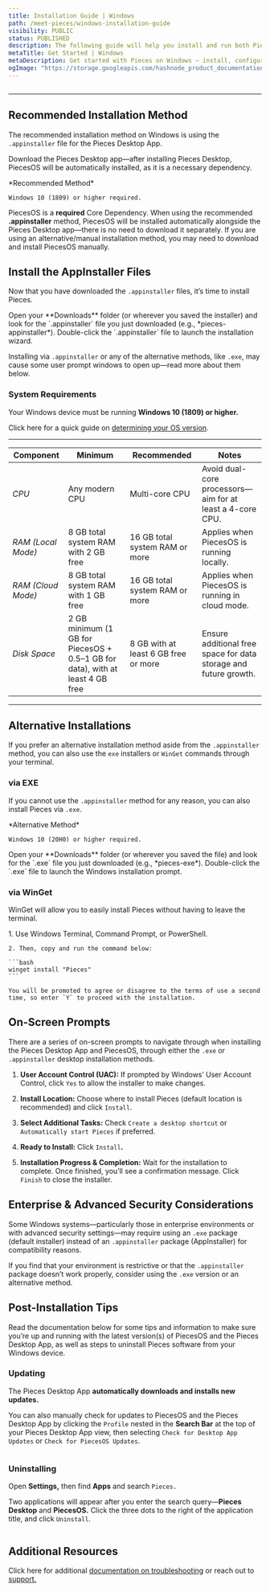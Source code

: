 ```yaml
---
title: Installation Guide | Windows
path: /meet-pieces/windows-installation-guide
visibility: PUBLIC
status: PUBLISHED
description: The following guide will help you install and run both PiecesOS and the Pieces Desktop Application quickly and easily on your Windows device.
metaTitle: Get Started | Windows
metaDescription: Get started with Pieces on Windows – install, configure, troubleshoot and optimize your setup for seamless AI-powered development.
ogImage: "https://storage.googleapis.com/hashnode_product_documentation_assets/og_images/meet_pieces/meet_pieces_windows_install.png"
---
```


<Image src="https://storage.googleapis.com/hashnode_product_documentation_assets/meet_pieces_assets/trimmed_windows_banner.png" alt="" align="center" fullwidth="true" />

***

## Recommended Installation Method

The recommended installation method on Windows is using the `.appinstaller` file for the Pieces Desktop App.

Download the Pieces Desktop app—after installing Pieces Desktop, PiecesOS will be automatically installed, as it is a necessary dependency.

<CardGroup cols={1}>
  <Card title="Download — Pieces Desktop App" image="/assets/icons/platform_logos/windows_logo.png" href="https://builds.pieces.app/stages/production/appinstaller/pieces_for_x.appinstaller" gaEvent="windows_pfd_download_appinstaller" gaPlatform="windows">
    *Recommended Method*

    Windows 10 (1809) or higher required.
  </Card>
</CardGroup>

<Callout type="alert">
  
  PiecesOS is a **required** Core Dependency. When using the recommended <strong>.appinstaller</strong> method, PiecesOS will be installed automatically alongside the Pieces Desktop app—there is no need to download it separately. If you are using an alternative/manual installation method, you may need to download and install PiecesOS manually.

</Callout>

## Install the AppInstaller Files

Now that you have downloaded the `.appinstaller` files, it’s time to install Pieces.

<Steps>
  <Step title="Find Saved Location">
    Open your **Downloads** folder (or wherever you saved the installer) and look for the `.appinstaller` file you just downloaded (e.g., *pieces-appinstaller*).
  </Step>

  <Step title="Open the Installer">
    Double-click the `.appinstaller` file to launch the installation wizard.
  </Step>
</Steps>

Installing via `.appinstaller` or any of the alternative methods, like `.exe`, may cause some user prompt windows to open up—read more about them below.

### System Requirements

Your Windows device must be running **Windows 10 (1809) or higher.**

Click here for a quick guide on [determining your OS version](/products/meet-pieces/troubleshooting/windows#checking-windows-version).

***

| **Component**      | **Minimum**                                                                   | **Recommended**                      | **Notes**                                                        |
| ------------------ | ----------------------------------------------------------------------------- | ------------------------------------ | ---------------------------------------------------------------- |
| *CPU*              | Any modern CPU                                                                | Multi-core CPU                       | Avoid dual-core processors—aim for at least a 4-core CPU.        |
| *RAM (Local Mode)* | 8 GB total system RAM with 2 GB free                                          | 16 GB total system RAM or more       | Applies when PiecesOS is running locally.                        |
| *RAM (Cloud Mode)* | 8 GB total system RAM with 1 GB free                                          | 16 GB total system RAM or more       | Applies when PiecesOS is running in cloud mode.                  |
| *Disk Space*       | 2 GB minimum (1 GB for PiecesOS + 0.5–1 GB for data), with at least 4 GB free | 8 GB with at least 6 GB free or more | Ensure additional free space for data storage and future growth. |

***

## Alternative Installations

If you prefer an alternative installation method aside from the `.appinstaller` method, you can also use the `exe` installers or `WinGet` commands through your terminal.

### via EXE

If you cannot use the `.appinstaller` method for any reason, you can also install Pieces via `.exe`.

<CardGroup cols={1}>
  <Card title="Download — Pieces Desktop App (EXE)" image="/assets/icons/platform_logos/windows_logo.png" href="https://builds.pieces.app/stages/production/pieces_for_x/windows-exe/download?download=true&product=DOCUMENTATION_WEBSITE&_gl=1*1a9yqbf*_gcl_au*OTQ5NDE1NTA4LjE3Mzk0NjU4MzM.*_ga*MTI0OTgzMTMuMTcyNDA5ODQwNg..*_ga_BVYEFRWCYX*MTc0MDc4MjM4Mi44LjAuMTc0MDc4MjM4Mi42MC4wLjA." gaEvent="windows_pfd_download_exe" gaPlatform="windows">
    *Alternative Method*

    Windows 10 (20H0) or higher required.
  </Card>
</CardGroup>

<Steps>
  <Step title="Find Saved Location">
    Open your **Downloads** folder (or wherever you saved the file) and look for the `.exe` file you just downloaded (e.g., *pieces-exe*).
  </Step>

  <Step title="Open the Installer">
    Double-click the `.exe` file to launch the Windows installation prompt.
  </Step>
</Steps>

### via WinGet

WinGet will allow you to easily install Pieces without having to leave the terminal.

<CardGroup cols={1}>
  <Card title="WinGet — Pieces" image="https://storage.googleapis.com/hashnode_product_documentation_assets/cdn_migrate_repair_2/winget.webp">
    1. Use Windows Terminal, Command Prompt, or PowerShell.

    2. Then, copy and run the command below:

    ```bash
    winget install "Pieces"
    ```

    You will be promoted to agree or disagree to the terms of use a second time, so enter `Y` to proceed with the installation.
  </Card>
</CardGroup>

## On-Screen Prompts

There are a series of on-screen prompts to navigate through when installing the Pieces Desktop App and PiecesOS, through either the `.exe` or `.appinstaller` desktop installation methods.

1. **User Account Control (UAC):** If prompted by Windows’ User Account Control, click `Yes` to allow the installer to make changes.

2. **Install Location:** Choose where to install Pieces (default location is recommended) and click `Install`.

3. **Select Additional Tasks:** Check `Create a desktop shortcut` or `Automatically start Pieces` if preferred.

4. **Ready to Install:** Click `Install`**.**

5. **Installation Progress & Completion:** Wait for the installation to complete. Once finished, you’ll see a confirmation message. Click `Finish` to close the installer.

## Enterprise & Advanced Security Considerations

Some Windows systems—particularly those in enterprise environments or with advanced security settings—may require using an `.exe` package (default installer) instead of an `.appinstaller` package (AppInstaller) for compatibility reasons.

If you find that your environment is restrictive or that the `.appinstaller` package doesn’t work properly, consider using the `.exe` version or an alternative method.

## Post-Installation Tips

Read the documentation below for some tips and information to make sure you’re up and running with the latest version(s) of PiecesOS and the Pieces Desktop App, as well as steps to uninstall Pieces software from your Windows device.

### Updating

The Pieces Desktop App **automatically downloads and installs new updates.**

You can also manually check for updates to PiecesOS and the Pieces Desktop App by clicking the `Profile` nested in the **Search Bar** at the top of your Pieces Desktop App view, then selecting `Check for Desktop App Updates` or `Check for PiecesOS Updates`.

<Image src="https://storage.googleapis.com/hashnode_product_documentation_assets/meet_pieces_assets/meet_pieces/get_started/windows/windows_check_pfd_for_updates.gif" alt="" align="center" fullwidth="true" />

### Uninstalling

Open **Settings,** then find **Apps** and search `Pieces.`

Two applications will appear after you enter the search query—**Pieces Desktop** and **PiecesOS.** Click the three dots to the right of the application title, and click `Uninstall`.

<Image src="https://storage.googleapis.com/hashnode_product_documentation_assets/meet_pieces_assets/meet_pieces/get_started/windows/uninstalling_on_windows.gif" alt="" align="center" fullwidth="true" />

## Additional Resources

Click here for additional [documentation on troubleshooting](/products/meet-pieces/troubleshooting) or reach out to [support.](/products/support)
